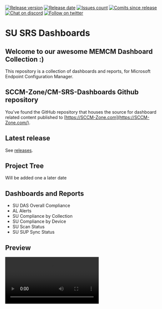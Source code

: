 [![Release version][release-version-badge]][release-version]
[![Release date][release-date-badge]][release-date]
[![Issues count][issues-badge]][issues]
[![Comits since release][commits-since-badge]][commits-since]
[![Chat on discord][discord-badge]][discord]
[![Follow on twitter][twitter-badge]][twitter]

# SU SRS Dashboards

## Welcome to our awesome MEMCM Dashboard Collection :)

This repository is a collection of dashboards and reports, for Microsoft Endpoint Configuration Manager.

## SCCM-Zone/CM-SRS-Dashboards Github repository

You've found the GitHub repository that houses the source for dashboard related content published to [https://SCCM-Zone.com](https://SCCM-Zone.com/).

## Latest release

See [releases](https://SCCM.Zone/CM-SRS-Dashboards-RELEASES).

## Project Tree

Will be added one a later date

## Dashboards and Reports

* SU DAS Overall Compliance
* AL Alerts
* SU Compliance by Collection
* SU Compliance by Device
* SU Scan Status
* SU SUP Sync Status

## Preview

![Dashboard Preview](https://s3.ioan.in/Screen-Recording-2020-01-14-18-26-17/Screen-Recording-2020-01-14-18-26-17.mp4)

[release-version-badge]: https://img.shields.io/github/v/release/SCCM-ZONE/CM-SRS-Dashboards?include_prereleases
[release-version]: https://github.com/SCCM-Zone/CM-SRS-Dashboards/releases
[release-date-badge]: https://img.shields.io/github/release-date-pre/SCCM-ZONE/CM-SRS-Dashboards
[release-date]: https://github.com/SCCM-Zone/CM-SRS-Dashboards/releases
[issues-badge]: https://img.shields.io/github/issues/SCCM-Zone/CM-SRS-Dashboards
[issues]: https://github.com/SCCM-Zone/CM-SRS-Dashboards/issues?q=is%3Aopen+is%3Aissue
[commits-since-badge]: https://img.shields.io/github/commits-since/SCCM-Zone/CM-SRS-Dashboards/v1.0.1-beta
[commits-since]: https://github.com/SCCM-Zone/CM-SRS-Dashboards/commits/master
[discord-badge]: https://img.shields.io/discord/666618982844989460?logo=discord
[discord]: https://discord.gg/ZCkVcmP
[twitter-badge]: https://img.shields.io/twitter/follow/ioanpopovici?style=social&logo=twitter
[twitter]: https://twitter.com/intent/follow?screen_name=ioanpopovici
